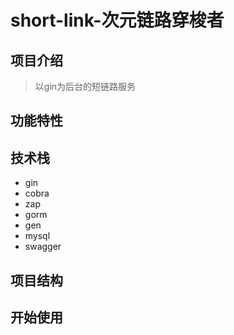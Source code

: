 # short-link-次元链路穿梭者



## 项目介绍

> 以gin为后台的短链路服务
> 

## 功能特性









## 技术栈

- gin
- cobra
- zap
- gorm
- gen
- mysql
- swagger



## 项目结构





## 开始使用

